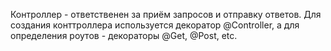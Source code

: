 Контроллер - ответственен за приём запросов и отправку ответов. Для создания конттроллера используется декоратор @Controller,
а для определения роутов - декораторы @Get, @Post, etc.